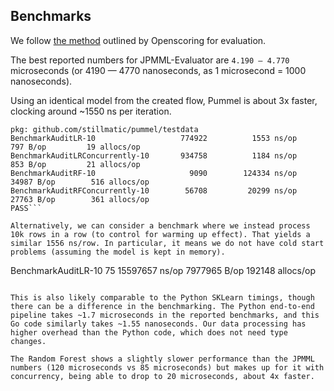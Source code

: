 ## Benchmarks

We follow [the method](https://openscoring.io/blog/2021/08/04/benchmarking_sklearn_jpmml_evaluator/) outlined by Openscoring for evaluation.

The best reported numbers for JPMML-Evaluator are `4.190 — 4.770` microseconds (or 4190 — 4770 nanoseconds, as 1 microsecond = 1000 nanoseconds).

Using an identical model from the created flow, Pummel is about 3x faster, clocking around ~1550 ns per iteration.

```
pkg: github.com/stillmatic/pummel/testdata
BenchmarkAuditLR-10                	  774922	      1553 ns/op	     797 B/op	      19 allocs/op
BenchmarkAuditLRConcurrently-10    	  934758	      1184 ns/op	     853 B/op	      21 allocs/op
BenchmarkAuditRF-10                	    9090	    124334 ns/op	   34987 B/op	     516 allocs/op
BenchmarkAuditRFConcurrently-10    	   56708	     20299 ns/op	   27763 B/op	     361 allocs/op
PASS```

Alternatively, we can consider a benchmark where we instead process 10k rows in a row (to control for warming up effect). That yields a similar 1556 ns/row. In particular, it means we do not have cold start problems (assuming the model is kept in memory).

```
BenchmarkAuditLR-10    	      75	  15597657 ns/op	 7977965 B/op	  192148 allocs/op
```

This is also likely comparable to the Python SKLearn timings, though there can be a difference in the benchmarking. The Python end-to-end pipeline takes ~1.7 microseconds in the reported benchmarks, and this Go code similarly takes ~1.55 nanoseconds. Our data processing has higher overhead than the Python code, which does not need type changes. 

The Random Forest shows a slightly slower performance than the JPMML numbers (120 microseconds vs 85 microseconds) but makes up for it with concurrency, being able to drop to 20 microseconds, about 4x faster.

